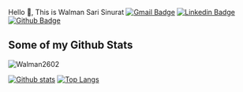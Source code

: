 Hello 👋, This is Walman Sari Sinurat
[![Gmail Badge](https://img.shields.io/badge/-walmansinurat06@gmail.com-c14438?style=flat&logo=Gmail&logoColor=white&link=mailto:walmansinurat06@gmail.com)](mailto:walmansinurat06@gmail.com) 
[![Linkedin Badge](https://img.shields.io/badge/-walmansinurat-0072b1?style=flat&logo=Linkedin&logoColor=white&link=https://www.linkedin.com/in/walmansinurat/)](https://www.linkedin.com/in/walmansinurat/) 
[![Github Badge](https://img.shields.io/badge/-Walman2602-grey?style=flat&logo=github&logoColor=white&link=https://github.com/Walman2602/)](https://www.github.com/Walman2602/) 
## Some of my Github Stats
<p align=left> <img src=https://komarev.com/ghpvc/?username=Walman2602 alt=Walman2602 /> </p>

[![Github stats](https://github-readme-stats.vercel.app/api?username=Walman2602&show_icons=true&include_all_commits=true)](https://github.com/Walman2602/github-readme-stats)
[![Top Langs](https://github-readme-stats.vercel.app/api/top-langs/?username=Walman2602&layout=compact)](https://github.com/Walman2602/github-readme-stats)
